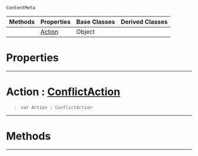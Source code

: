 `ContentMeta`

|Methods|Properties|Base Classes|Derived Classes|
|---|---|---|---|
| |[ Action](https://github.com/zeroengineteam/ZeroDocs/code_reference/class_reference/conflictoptions.markdown#action-zero-engine-docum)|Object| |


 #  Properties


---  
 #  Action : [ConflictAction](https://github.com/zeroengineteam/ZeroDocs/code_reference/enum_reference.markdown#conflictaction)

> 
> ``` lang=cpp, name=Zilch
> var Action : ConflictAction


---  
 #  Methods


---  
 

 